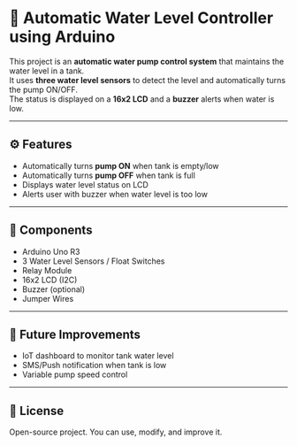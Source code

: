# 🚰 Automatic Water Level Controller using Arduino

This project is an **automatic water pump control system** that maintains the water level in a tank.  
It uses **three water level sensors** to detect the level and automatically turns the pump ON/OFF.  
The status is displayed on a **16x2 LCD** and a **buzzer** alerts when water is low.  

---

## ⚙️ Features
- Automatically turns **pump ON** when tank is empty/low  
- Automatically turns **pump OFF** when tank is full  
- Displays water level status on LCD  
- Alerts user with buzzer when water level is too low  

---

## 🔧 Components
- Arduino Uno R3  
- 3 Water Level Sensors / Float Switches  
- Relay Module  
- 16x2 LCD (I2C)  
- Buzzer (optional)  
- Jumper Wires  

---

## 🚀 Future Improvements
- IoT dashboard to monitor tank water level  
- SMS/Push notification when tank is low  
- Variable pump speed control  

---

## 📜 License
Open-source project. You can use, modify, and improve it.
